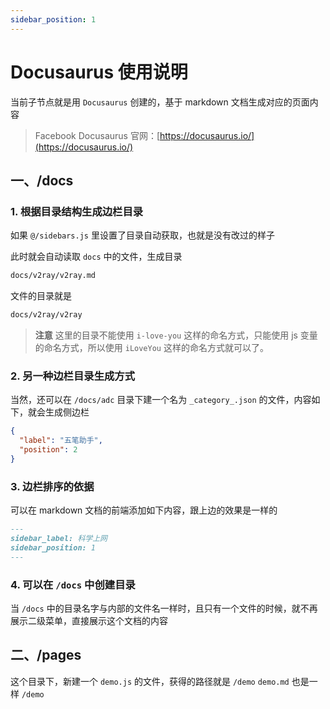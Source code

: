 ```yaml
---
sidebar_position: 1
---
```


# Docusaurus 使用说明

当前子节点就是用 `Docusaurus` 创建的，基于 markdown 文档生成对应的页面内容

> Facebook Docusaurus 官网：[https://docusaurus.io/](https://docusaurus.io/)

## 一、/docs

### 1. 根据目录结构生成边栏目录
如果 `@/sidebars.js` 里设置了目录自动获取，也就是没有改过的样子

此时就会自动读取 `docs` 中的文件，生成目录

```bash
docs/v2ray/v2ray.md
```` 
文件的目录就是

```bash
docs/v2ray/v2ray
```

> **注意** 这里的目录不能使用 `i-love-you` 这样的命名方式，只能使用 js 变量的命名方式，所以使用 `iLoveYou` 这样的命名方式就可以了。

### 2. 另一种边栏目录生成方式
当然，还可以在 `/docs/adc` 目录下建一个名为 `_category_.json` 的文件，内容如下，就会生成侧边栏

```json
{
  "label": "五笔助手",
  "position": 2
}
```

### 3. 边栏排序的依据

可以在 markdown 文档的前端添加如下内容，跟上边的效果是一样的

```markdown
---
sidebar_label: 科学上网
sidebar_position: 1
---
```

### 4. 可以在 `/docs` 中创建目录
当 `/docs` 中的目录名字与内部的文件名一样时，且只有一个文件的时候，就不再展示二级菜单，直接展示这个文档的内容



## 二、/pages

这个目录下，新建一个 `demo.js` 的文件，获得的路径就是 `/demo`
`demo.md` 也是一样 `/demo`


